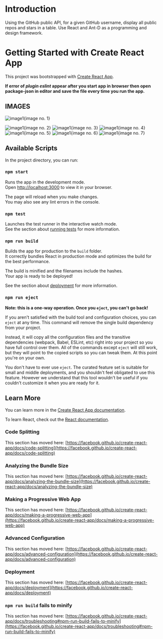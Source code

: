 # Introduction
Using the GitHub public API, for a given GitHub username, display all public repos and stars in a table. Use React and Ant-D as a programming and design framework.
# Getting Started with Create React App

This project was bootstrapped with [Create React App](https://github.com/facebook/create-react-app).

**If error of  ***plugin eslint*** appear after you start app in browser then open package-json in editor and save the file every time you run the app.**

## IMAGES
![image1](https://github.com/Mrunal-13/Get-Github-Repo-API-/blob/master/images/1.png){image no. 1}

![image1](https://github.com/Mrunal-13/Get-Github-Repo-API-/blob/master/images/2.png){image no. 2}
![image1](https://github.com/Mrunal-13/Get-Github-Repo-API-/blob/master/images/3.png){image no. 3}
![image1](https://github.com/Mrunal-13/Get-Github-Repo-API-/blob/master/images/4.png){image no. 4}
![image1](https://github.com/Mrunal-13/Get-Github-Repo-API-/blob/master/images/5.png){image no. 5}
![image1](https://github.com/Mrunal-13/Get-Github-Repo-API-/blob/master/images/6.png){image no. 6}
![image1](https://github.com/Mrunal-13/Get-Github-Repo-API-/blob/master/images/7.png){image no. 7}

## Available Scripts

In the project directory, you can run:

### `npm start`

Runs the app in the development mode.\
Open [http://localhost:3000](http://localhost:3000) to view it in your browser.

The page will reload when you make changes.\
You may also see any lint errors in the console.

### `npm test`

Launches the test runner in the interactive watch mode.\
See the section about [running tests](https://facebook.github.io/create-react-app/docs/running-tests) for more information.

### `npm run build`

Builds the app for production to the `build` folder.\
It correctly bundles React in production mode and optimizes the build for the best performance.

The build is minified and the filenames include the hashes.\
Your app is ready to be deployed!

See the section about [deployment](https://facebook.github.io/create-react-app/docs/deployment) for more information.

### `npm run eject`

**Note: this is a one-way operation. Once you `eject`, you can't go back!**

If you aren't satisfied with the build tool and configuration choices, you can `eject` at any time. This command will remove the single build dependency from your project.

Instead, it will copy all the configuration files and the transitive dependencies (webpack, Babel, ESLint, etc) right into your project so you have full control over them. All of the commands except `eject` will still work, but they will point to the copied scripts so you can tweak them. At this point you're on your own.

You don't have to ever use `eject`. The curated feature set is suitable for small and middle deployments, and you shouldn't feel obligated to use this feature. However we understand that this tool wouldn't be useful if you couldn't customize it when you are ready for it.

## Learn More

You can learn more in the [Create React App documentation](https://facebook.github.io/create-react-app/docs/getting-started).

To learn React, check out the [React documentation](https://reactjs.org/).

### Code Splitting

This section has moved here: [https://facebook.github.io/create-react-app/docs/code-splitting](https://facebook.github.io/create-react-app/docs/code-splitting)

### Analyzing the Bundle Size

This section has moved here: [https://facebook.github.io/create-react-app/docs/analyzing-the-bundle-size](https://facebook.github.io/create-react-app/docs/analyzing-the-bundle-size)

### Making a Progressive Web App

This section has moved here: [https://facebook.github.io/create-react-app/docs/making-a-progressive-web-app](https://facebook.github.io/create-react-app/docs/making-a-progressive-web-app)

### Advanced Configuration

This section has moved here: [https://facebook.github.io/create-react-app/docs/advanced-configuration](https://facebook.github.io/create-react-app/docs/advanced-configuration)

### Deployment

This section has moved here: [https://facebook.github.io/create-react-app/docs/deployment](https://facebook.github.io/create-react-app/docs/deployment)

### `npm run build` fails to minify

This section has moved here: [https://facebook.github.io/create-react-app/docs/troubleshooting#npm-run-build-fails-to-minify](https://facebook.github.io/create-react-app/docs/troubleshooting#npm-run-build-fails-to-minify)
